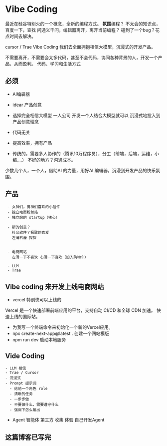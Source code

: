 # Vibe Coding
  最近在硅谷特别火的一个概念，全新的编程方式。
  **氛围**编程？
  不太会的知识点，百度一下，查找
  问通义千问，编辑器离开，离开当前编程？
  碰到了一个bug？花点时间去解决。

  cursor / Trae
  Vibe Coding 我们去全面拥抱相信大模型，沉浸式的开发产品。

  不需要离开，不需要会太多代码，甚至不会代码，协同各种背景的人，开发一个产品，从而盈利。
  代码、学习和生活方式

## 必须
  - AI编辑器
  - idear  产品创意
  - 选择完全相信大模型
    一人公司 开发一个人结合大模型就可以
    沉浸式地投入到产品创意理念
  - 代码无关
  - 提高效率，拥有产品

  - 传统的，需要多人协作的（腾讯10万程序员），分工（前端，后端，运维，小编....）
   不好的地方？沟通成本。

   少数几个人，一个人，借助AI 的力量，用好AI 编辑器，沉浸到开发产品的快乐氛围。

   ## 产品
     - 女神们，男神们喜欢的小挂件
     - 独立电商粉丝站
     - 独立站的 startup（核心）

     - 新的创意？
       社交软件？极致的喜爱
       左滑右滑 探探


     - 电商网站  
       左滑一下不喜欢 右滑一下喜欢（加入购物车）

     - LLM
     - Trae

## Vibe coding 来开发上线电商网站

- vercel 特别快可以上线的

Vercel 是一个快速部署前端应用的平台，支持自动 CI/CD 和全球 CDN 加速。
快速上线的国际站。

- 为我写一个终端命令来初始化一个新的Vercel应用。
- npx create-next-app@latest . 创建一个网站模版
- npm run dev 启动本地服务

## Vide Coding
    - LLM 相信
    - Trae / Cursor 
    - 沉浸式
    - Prompt 提示词
      - 给他一个角色 role
      - 清晰的任务
      - 一步步做
      - 不要做什么，需要遵守什么
      - 强调下怎么输出 
  - Agent 智能体
    第三方 收集 体验
    自己开发Agent 

## 这篇博客已写完